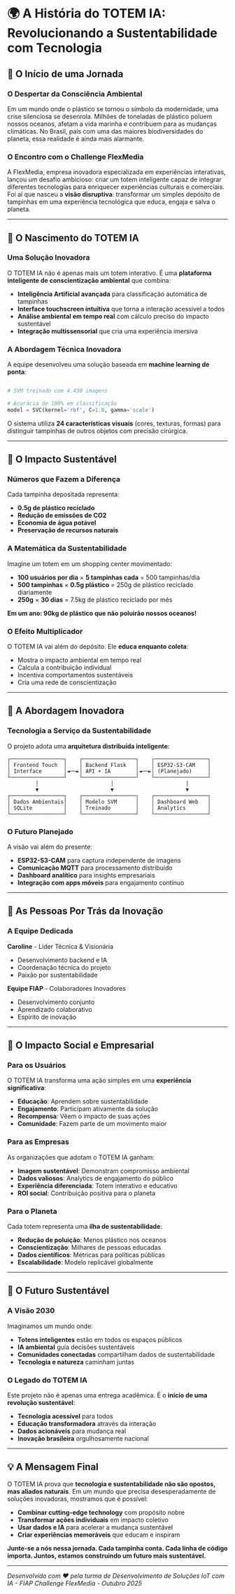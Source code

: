 # 🌍 A História do TOTEM IA: Revolucionando a Sustentabilidade com Tecnologia

## 📖 O Início de uma Jornada

### O Despertar da Consciência Ambiental

Em um mundo onde o plástico se tornou o símbolo da modernidade, uma crise silenciosa se desenrola. Milhões de toneladas de plástico poluem nossos oceanos, afetam a vida marinha e contribuem para as mudanças climáticas. No Brasil, país com uma das maiores biodiversidades do planeta, essa realidade é ainda mais alarmante.

### O Encontro com o Challenge FlexMedia

A FlexMedia, empresa inovadora especializada em experiências interativas, lançou um desafio ambicioso: criar um totem inteligente capaz de integrar diferentes tecnologias para enriquecer experiências culturais e comerciais. Foi aí que nasceu a **visão disruptiva**: transformar um simples depósito de tampinhas em uma experiência tecnológica que educa, engaja e salva o planeta.

---

## 🎯 O Nascimento do TOTEM IA

### Uma Solução Inovadora

O TOTEM IA não é apenas mais um totem interativo. É uma **plataforma inteligente de conscientização ambiental** que combina:

- **Inteligência Artificial avançada** para classificação automática de tampinhas
- **Interface touchscreen intuitiva** que torna a interação acessível a todos
- **Análise ambiental em tempo real** com cálculo preciso do impacto sustentável
- **Integração multissensorial** que cria uma experiência imersiva

### A Abordagem Técnica Inovadora

A equipe desenvolveu uma solução baseada em **machine learning de ponta**:

```python

# SVM treinado com 4.430 imagens

# Acurácia de 100% em classificação
model = SVC(kernel='rbf', C=1.0, gamma='scale')
```

O sistema utiliza **24 características visuais** (cores, texturas, formas) para distinguir tampinhas de outros objetos com precisão cirúrgica.

---

## 🌱 O Impacto Sustentável

### Números que Fazem a Diferença

Cada tampinha depositada representa:
- **0.5g de plástico reciclado**
- **Redução de emissões de CO2**
- **Economia de água potável**
- **Preservação de recursos naturais**

### A Matemática da Sustentabilidade

Imagine um totem em um shopping center movimentado:
- **100 usuários por dia** × **5 tampinhas cada** = 500 tampinhas/dia
- **500 tampinhas** × **0.5g plástico** = 250g de plástico reciclado diariamente
- **250g** × **30 dias** = 7.5kg de plástico reciclado por mês

**Em um ano: 90kg de plástico que não poluirão nossos oceanos!**

### O Efeito Multiplicador

O TOTEM IA vai além do depósito. Ele **educa enquanto coleta**:
- Mostra o impacto ambiental em tempo real
- Calcula a contribuição individual
- Incentiva comportamentos sustentáveis
- Cria uma rede de conscientização

---

## 🚀 A Abordagem Inovadora

### Tecnologia a Serviço da Sustentabilidade

O projeto adota uma **arquitetura distribuída inteligente**:

```
┌─────────────────┐    ┌─────────────────┐    ┌─────────────────┐
│ Frontend Touch  │    │ Backend Flask   │    │ ESP32-S3-CAM    │
│ Interface       │◄──►│ API + IA        │◄──►│ (Planejado)     │
└─────────────────┘    └─────────────────┘    └─────────────────┘
         │                       │                       │
         ▼                       ▼                       ▼
┌─────────────────┐    ┌─────────────────┐    ┌─────────────────┐
│ Dados Ambientais│    │ Modelo SVM      │    │ Dashboard Web   │
│ SQLite          │    │ Treinado        │    │ Analytics       │
└─────────────────┘    └─────────────────┘    └─────────────────┘
```

### O Futuro Planejado

A visão vai além do presente:
- **ESP32-S3-CAM** para captura independente de imagens
- **Comunicação MQTT** para processamento distribuído
- **Dashboard analítico** para insights empresariais
- **Integração com apps móveis** para engajamento contínuo

---

## 👥 As Pessoas Por Trás da Inovação

### A Equipe Dedicada

**Caroline** - Líder Técnica & Visionária
- Desenvolvimento backend e IA
- Coordenação técnica do projeto
- Paixão por sustentabilidade

**Equipe FIAP** - Colaboradores Inovadores
- Desenvolvimento conjunto
- Aprendizado colaborativo
- Espírito de inovação

---

## 🎯 O Impacto Social e Empresarial

### Para os Usuários

O TOTEM IA transforma uma ação simples em uma **experiência significativa**:
- **Educação**: Aprendem sobre sustentabilidade
- **Engajamento**: Participam ativamente da solução
- **Recompensa**: Vêem o impacto de suas ações
- **Comunidade**: Fazem parte de um movimento maior

### Para as Empresas

As organizações que adotam o TOTEM IA ganham:
- **Imagem sustentável**: Demonstram compromisso ambiental
- **Dados valiosos**: Analytics de engajamento do público
- **Experiência diferenciada**: Totem interativo e educativo
- **ROI social**: Contribuição positiva para o planeta

### Para o Planeta

Cada totem representa uma **ilha de sustentabilidade**:
- **Redução de poluição**: Menos plástico nos oceanos
- **Conscientização**: Milhares de pessoas educadas
- **Dados científicos**: Métricas para políticas públicas
- **Escalabilidade**: Modelo replicável globalmente

---

## 🔮 O Futuro Sustentável

### A Visão 2030

Imaginamos um mundo onde:
- **Totens inteligentes** estão em todos os espaços públicos
- **IA ambiental** guia decisões sustentáveis
- **Comunidades conectadas** compartilham dados de sustentabilidade
- **Tecnologia e natureza** caminham juntas

### O Legado do TOTEM IA

Este projeto não é apenas uma entrega acadêmica. É o **início de uma revolução sustentável**:
- **Tecnologia acessível** para todos
- **Educação transformadora** através da interação
- **Dados acionáveis** para mudança real
- **Inovação brasileira** orgulhosamente nacional

---

## 💡 A Mensagem Final

O TOTEM IA prova que **tecnologia e sustentabilidade não são opostos, mas aliados naturais**. Em um mundo que precisa desesperadamente de soluções inovadoras, mostramos que é possível:

- **Combinar cutting-edge technology** com propósito nobre
- **Transformar ações individuais** em impacto coletivo
- **Usar dados e IA** para acelerar a mudança sustentável
- **Criar experiências memoráveis** que educam e inspiram

**Junte-se a nós nessa jornada. Cada tampinha conta. Cada linha de código importa. Juntos, estamos construindo um futuro mais sustentável.**

---

*Desenvolvido com ❤️ pela turma de Desenvolvimento de Soluções IoT com IA - FIAP*
*Challenge FlexMedia - Outubro 2025*</content>
